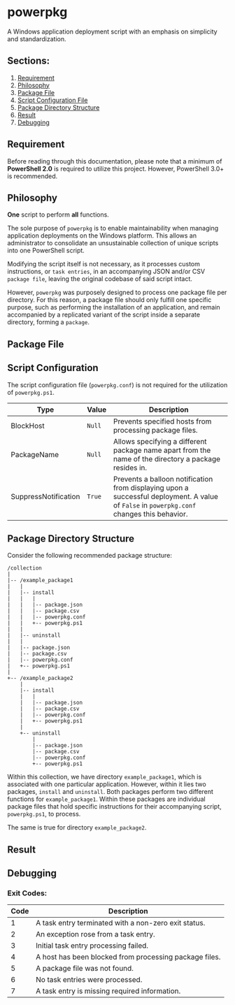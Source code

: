 # powerpkg

A Windows application deployment script with an emphasis on simplicity and standardization.

## Sections:
1. [Requirement](#requirement)
2. [Philosophy](#philosophy)
3. [Package File](#package-file)
4. [Script Configuration File](#script-configuration-file)
5. [Package Directory Structure](#package-directory-structure)
6. [Result](#result)
7. [Debugging](#debugging)

## Requirement

Before reading through this documentation, please note that a minimum of **PowerShell 2.0** is required to utilize this project. However, PowerShell 3.0+ is recommended.

## Philosophy

**One** script to perform **all** functions.

The sole purpose of `powerpkg` is to enable maintainability when managing application deployments on the Windows platform. This allows an administrator to consolidate an unsustainable collection of unique scripts into one PowerShell script.

Modifying the script itself is not necessary, as it processes custom instructions, or `task entries`, in an accompanying JSON and/or CSV `package file`, leaving the original codebase of said script intact.

However, `powerpkg` was purposely designed to process one package file per directory. For this reason, a package file should only fulfill one specific purpose, such as performing the installation of an application, and remain accompanied by a replicated variant of the script inside a separate directory, forming a `package`.

## Package File

## Script Configuration

The script configuration file (`powerpkg.conf`) is not required for the utilization of `powerpkg.ps1`.

Type                 | Value  | Description
----                 | -----  | -----------
BlockHost            | `Null` | Prevents specified hosts from processing package files.
PackageName          | `Null` | Allows specifying a different package name apart from the name of the directory a package resides in.
SuppressNotification | `True` | Prevents a balloon notification from displaying upon a successful deployment. A value of `False` in `powerpkg.conf` changes this behavior.

## Package Directory Structure

Consider the following recommended package structure:

```
/collection
|
|-- /example_package1
|   |
|   |-- install
|   |   |
|   |   |-- package.json
|   |   |-- package.csv
|   |   |-- powerpkg.conf
|   |   +-- powerpkg.ps1
|   |
|   |-- uninstall
|   |
|   |-- package.json
|   |-- package.csv
|   |-- powerpkg.conf
|   +-- powerpkg.ps1
|
+-- /example_package2
    |
    |-- install
    |   |
    |   |-- package.json
    |   |-- package.csv
    |   |-- powerpkg.conf
    |   +-- powerpkg.ps1
    |
    +-- uninstall
        |
        |-- package.json
        |-- package.csv
        |-- powerpkg.conf
        +-- powerpkg.ps1
```

Within this collection, we have directory `example_package1`, which is associated with one particular application. However, within it lies two packages, `install` and `uninstall`. Both packages perform two different functions for `example_package1`. Within these packages are individual package files that hold specific instructions for their accompanying script, `powerpkg.ps1`, to process.

The same is true for directory `example_package2`.

## Result

## Debugging

### Exit Codes:

Code | Description
---- | -----------
1    | A task entry terminated with a non-zero exit status.
2    | An exception rose from a task entry.
3    | Initial task entry processing failed.
4    | A host has been blocked from processing package files.
5    | A package file was not found.
6    | No task entries were processed.
7    | A task entry is missing required information.
